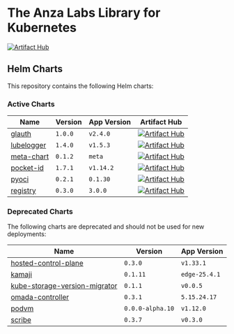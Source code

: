 # The Anza Labs Library for Kubernetes

[![Artifact Hub](https://img.shields.io/endpoint?url=https://artifacthub.io/badge/repository/anza-labs)](https://artifacthub.io/packages/search?repo=anza-labs)

## Helm Charts

This repository contains the following Helm charts:

### Active Charts

| Name | Version | App Version | Artifact Hub |
|------|---------|-------------|--------------|
| [glauth](charts/glauth) | `1.0.0` | `v2.4.0` | [![Artifact Hub](https://img.shields.io/static/v1?logo=ArtifactHub&label=ArtifactHub&message=View&color=blue)](https://artifacthub.io/packages/helm/anza-labs/glauth) |
| [lubelogger](charts/lubelogger) | `1.4.0` | `v1.5.3` | [![Artifact Hub](https://img.shields.io/static/v1?logo=ArtifactHub&label=ArtifactHub&message=View&color=blue)](https://artifacthub.io/packages/helm/anza-labs/lubelogger) |
| [meta-chart](charts/meta-chart) | `0.1.2` | `meta` | [![Artifact Hub](https://img.shields.io/static/v1?logo=ArtifactHub&label=ArtifactHub&message=View&color=blue)](https://artifacthub.io/packages/helm/anza-labs/meta-chart) |
| [pocket-id](charts/pocket-id) | `1.7.1` | `v1.14.2` | [![Artifact Hub](https://img.shields.io/static/v1?logo=ArtifactHub&label=ArtifactHub&message=View&color=blue)](https://artifacthub.io/packages/helm/anza-labs/pocket-id) |
| [pyoci](charts/pyoci) | `0.2.1` | `0.1.30` | [![Artifact Hub](https://img.shields.io/static/v1?logo=ArtifactHub&label=ArtifactHub&message=View&color=blue)](https://artifacthub.io/packages/helm/anza-labs/pyoci) |
| [registry](charts/registry) | `0.3.0` | `3.0.0` | [![Artifact Hub](https://img.shields.io/static/v1?logo=ArtifactHub&label=ArtifactHub&message=View&color=blue)](https://artifacthub.io/packages/helm/anza-labs/registry) |

### Deprecated Charts

The following charts are deprecated and should not be used for new deployments:

| Name | Version | App Version |
|------|---------|-------------|
| [hosted-control-plane](deprecated/hosted-control-plane) | `0.3.0` | `v1.33.1` |
| [kamaji](deprecated/kamaji) | `0.1.11` | `edge-25.4.1` |
| [kube-storage-version-migrator](deprecated/kube-storage-version-migrator) | `0.1.1` | `v0.0.5` |
| [omada-controller](deprecated/omada-controller) | `0.3.1` | `5.15.24.17` |
| [podvm](deprecated/podvm) | `0.0.0-alpha.10` | `v1.12.0` |
| [scribe](deprecated/scribe) | `0.3.7` | `v0.3.0` |
